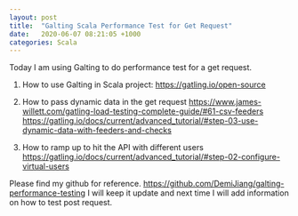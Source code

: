 ```yaml
---
layout: post
title:  "Galting Scala Performance Test for Get Request"
date:   2020-06-07 08:21:05 +1000
categories: Scala
---
```


Today I am using Galting to do performance test for a get request. 
1. How to use Galting in Scala project: 
https://gatling.io/open-source

2. How to pass dynamic data in the get request 
https://www.james-willett.com/gatling-load-testing-complete-guide/#61-csv-feeders
https://gatling.io/docs/current/advanced_tutorial/#step-03-use-dynamic-data-with-feeders-and-checks

3. How to ramp up to hit the API with different users 
https://gatling.io/docs/current/advanced_tutorial/#step-02-configure-virtual-users

Please find my github for reference. 
https://github.com/DemiJiang/galting-performance-testing
I will keep it update and next time I will add information on how to test post request.

